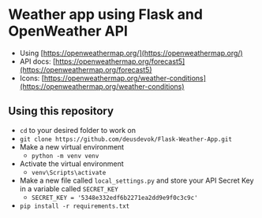 # Weather app using Flask and OpenWeather API

- Using [https://openweathermap.org/](https://openweathermap.org/)
- API docs: [https://openweathermap.org/forecast5](https://openweathermap.org/forecast5)
- Icons: [https://openweathermap.org/weather-conditions](https://openweathermap.org/weather-conditions)

## Using this repository

- `cd` to your desired folder to work on
- `git clone https://github.com/deusdevok/Flask-Weather-App.git`
- Make a new virtual environment
    - `python -m venv venv`
- Activate the virtual environment
    - `venv\Scripts\activate`
- Make a new file called `local_settings.py` and store your API Secret Key in a variable called `SECRET_KEY`
    - `SECRET_KEY = '5348e332edf6b2271ea2dd9e9f0c3c9c'`
- `pip install -r requirements.txt`
